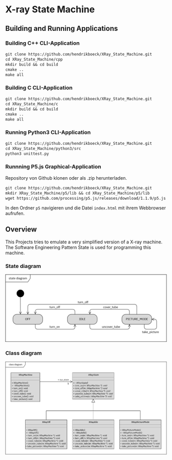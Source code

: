 # X-ray State Machine

## Building and Running Applications

### Building C++ CLI-Application

```
git clone https://github.com/hendrikboeck/XRay_State_Machine.git
cd XRay_State_Machine/cpp
mkdir build && cd build
cmake ..
make all
```

### Building C CLI-Application

```
git clone https://github.com/hendrikboeck/XRay_State_Machine.git
cd XRay_State_Machine/c
mkdir build && cd build
cmake ..
make all
```

### Running Python3 CLI-Application

```
git clone https://github.com/hendrikboeck/XRay_State_Machine.git
cd XRay_State_Machine/python3/src
python3 unittest.py
```

### Runnning P5.js Graphical-Application

Repository von Github klonen oder als .zip herunterladen.
```
git clone https://github.com/hendrikboeck/XRay_State_Machine.git
mkdir XRay_State_Machine/p5/lib && cd XRay_State_Machine/p5/lib
wget https://github.com/processing/p5.js/releases/download/1.1.9/p5.js
```
In den Ordner `p5` navigieren und die Datei `index.html` mit ihrem Webbrowser aufrufen.

## Overview

This Projects tries to emulate a very simplified version of a X-ray machine. The Software Engineering Pattern State is used for programming this machine.

### State diagram

![](.github/md/StateD_XRayMachine.png)

### Class diagram

![](.github/md/XRayMachine.png)
